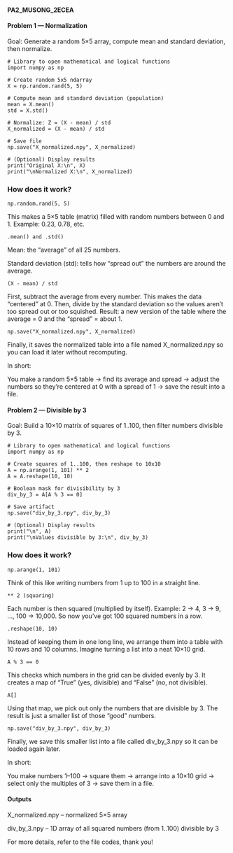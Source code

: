 #### PA2_MUSONG_2ECEA

#### Problem 1 — Normalization

Goal: Generate a random 5×5 array, compute mean and standard deviation, then normalize.

````
# Library to open mathematical and logical functions
import numpy as np

# Create random 5x5 ndarray
X = np.random.rand(5, 5)       

# Compute mean and standard deviation (population)
mean = X.mean()
std = X.std()

# Normalize: Z = (X - mean) / std
X_normalized = (X - mean) / std

# Save file
np.save("X_normalized.npy", X_normalized)

# (Optional) Display results
print("Original X:\n", X)
print("\nNormalized X:\n", X_normalized)
````
### How does it work?

````np.random.rand(5, 5)````

This makes a 5×5 table (matrix) filled with random numbers between 0 and 1.
Example: 0.23, 0.78, etc.

````.mean() and .std()````

Mean: the “average” of all 25 numbers.

Standard deviation (std): tells how “spread out” the numbers are around the average.

````(X - mean) / std````


First, subtract the average from every number. This makes the data “centered” at 0.
Then, divide by the standard deviation so the values aren’t too spread out or too squished.
Result: a new version of the table where the average = 0 and the “spread” = about 1.

````np.save("X_normalized.npy", X_normalized)````

Finally, it saves the normalized table into a file named X_normalized.npy so you can load it later without recomputing.

In short: 

You make a random 5×5 table → find its average and spread → adjust the numbers so they’re centered at 0 with a spread of 1 → save the result into a file.

#### Problem 2 — Divisible by 3

Goal: Build a 10×10 matrix of squares of 1..100, then filter numbers divisible by 3.

```
# Library to open mathematical and logical functions
import numpy as np

# Create squares of 1..100, then reshape to 10x10
A = np.arange(1, 101) ** 2
A = A.reshape(10, 10)

# Boolean mask for divisibility by 3
div_by_3 = A[A % 3 == 0]

# Save artifact
np.save("div_by_3.npy", div_by_3)

# (Optional) Display results
print("\n", A)
print("\nValues divisible by 3:\n", div_by_3)
````
### How does it work?

````np.arange(1, 101)````

Think of this like writing numbers from 1 up to 100 in a straight line.

````** 2 (squaring)````

Each number is then squared (multiplied by itself).
Example: 2 → 4, 3 → 9, …, 100 → 10,000.
So now you’ve got 100 squared numbers in a row.

````.reshape(10, 10)````

Instead of keeping them in one long line, we arrange them into a table with 10 rows and 10 columns.
Imagine turning a list into a neat 10×10 grid.

````A % 3 == 0````

This checks which numbers in the grid can be divided evenly by 3.
It creates a map of “True” (yes, divisible) and “False” (no, not divisible).

````A[]````

Using that map, we pick out only the numbers that are divisible by 3.
The result is just a smaller list of those “good” numbers.

````np.save("div_by_3.npy", div_by_3)````

Finally, we save this smaller list into a file called div_by_3.npy so it can be loaded again later.

In short:

You make numbers 1–100 → square them → arrange into a 10×10 grid → select only the multiples of 3 → save them in a file.


#### Outputs

X_normalized.npy – normalized 5×5 array

div_by_3.npy – 1D array of all squared numbers (from 1..100) divisible by 3

For more details, refer to the file codes, thank you!

